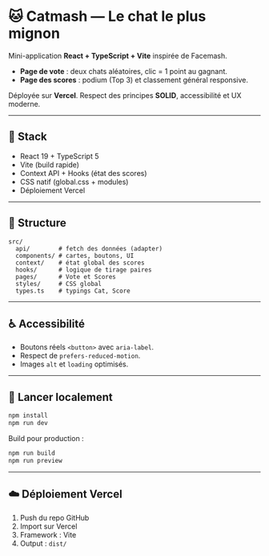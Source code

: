 # 🐱 Catmash — Le chat le plus mignon

Mini-application **React + TypeScript + Vite** inspirée de Facemash.

- **Page de vote** : deux chats aléatoires, clic = 1 point au gagnant.
- **Page des scores** : podium (Top 3) et classement général responsive.

Déployée sur **Vercel**. Respect des principes **SOLID**, accessibilité et UX moderne.

---

## 🚀 Stack

- React 19 + TypeScript 5
- Vite (build rapide)
- Context API + Hooks (état des scores)
- CSS natif (global.css + modules)
- Déploiement Vercel

---

## 📁 Structure

```
src/
  api/        # fetch des données (adapter)
  components/ # cartes, boutons, UI
  context/    # état global des scores
  hooks/      # logique de tirage paires
  pages/      # Vote et Scores
  styles/     # CSS global
  types.ts    # typings Cat, Score
```

---



## ♿ Accessibilité

- Boutons réels `<button>` avec `aria-label`.
- Respect de `prefers-reduced-motion`.
- Images `alt` et `loading` optimisés.

---

## 🔧 Lancer localement

```bash
npm install
npm run dev
```

Build pour production :

```bash
npm run build
npm run preview
```

---

## ☁️ Déploiement Vercel

1. Push du repo GitHub
2. Import sur Vercel
3. Framework : Vite
4. Output : `dist/`
